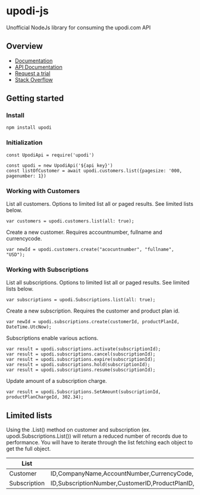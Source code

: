 # upodi-js
Unofficial NodeJs library for consuming the upodi.com API

## Overview
* [Documentation](https://docs.upodi.com)
* [API Documentation](https://docs.upodi.com/v2.0/reference)
* [Request a trial](http://www.upodi.com/product/signup/)
* [Stack Overflow](http://stackoverflow.com/questions/tagged/upodi)

## Getting started

### Install

```
npm install upodi
```

### Initialization
```
const UpodiApi = require('upodi')

const upodi = new UpodiApi('${api key}')
const listOfCustomer = await upodi.customers.list({pagesize: '000, pagenumber: 1})
```


### Working with Customers
List all customers. Options to limited list all or paged results. See limited lists below.
```
var customers = upodi.customers.list(all: true);
```


Create a new customer. Requires accountnumber, fullname and currencycode.
```
var newId = upodi.customers.create("acocuntnumber", "fullname", "USD");
```

### Working with Subscriptions
List all subscriptions. Options to limited list all or paged results. See limited lists below.
```
var subscriptions = upodi.Subscriptions.list(all: true);
```

Create a new subscription. Requires the customer and product plan id.
```
var newId = upodi.subscriptions.create(customerId, productPlanId, DateTime.UtcNow);
```

Subscriptions enable various actions.
```
var result = upodi.subscriptions.activate(subscriptionId);
var result = upodi.subscriptions.cancel(subscriptionId);
var result = upodi.subscriptions.expire(subscriptionId);
var result = upodi.subscriptions.hold(subscriptionId);
var result = upodi.subscriptions.resume(subscriptionId);
```

Update amount of a subscription charge.
```
var result = upodi.Subscriptions.SetAmount(subscriptionId, productPlanChargeId, 302.34);
```
## Limited lists
Using the .List() method on customer and subscription (ex. upodi.Subscriptions.List()) will return a reduced number of records due to performance. You will have to iterate through the list fetching each object to get the full object.

| List          | Properties    |
| ------------- | ------------- |
| Customer      | ID,CompanyName,AccountNumber,CurrencyCode,FullName,AutoBill,RefKey,CreatedDate,ModifiedDate |
| Subscription  | ID,SubscriptionNumber,CustomerID,ProductPlanID,StartDate,StateCode,Status,EndDate,RefKey,CreatedDate,ModifiedDate      |